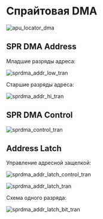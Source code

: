 # Спрайтовая DMA

![apu_locator_dma](/BreakingNESWiki/imgstore/apu/apu_locator_dma.jpg)

## SPR DMA Address

Младшие разряды адреса:

![sprdma_addr_low_tran](/BreakingNESWiki/imgstore/apu/sprdma_addr_low_tran.jpg)

Старшие разряды адреса:

![sprdma_addr_hi_tran](/BreakingNESWiki/imgstore/apu/sprdma_addr_hi_tran.jpg)

## SPR DMA Control

![sprdma_control_tran](/BreakingNESWiki/imgstore/apu/sprdma_control_tran.jpg)

## Address Latch

Управление адресной защелкой:

![sprdma_addr_latch_control_tran](/BreakingNESWiki/imgstore/apu/sprdma_addr_latch_control_tran.jpg)

![sprdma_addr_latch_tran](/BreakingNESWiki/imgstore/apu/sprdma_addr_latch_tran.jpg)

Схема одного разряда:

![sprdma_addr_latch_bit_tran](/BreakingNESWiki/imgstore/apu/sprdma_addr_latch_bit_tran.jpg)
